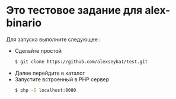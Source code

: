 # Это тестовое задание для alex-binario
Для запуска выполните следующее :
  - Сделайте простой
    ```sh
    $ git clone https://github.com/alexseyka1/test.git
    ```
  - Далее перейдите в каталог
  - Запустите встроенный в PHP сервер
    ```sh
    $ php -S localhost:8080
    ```
